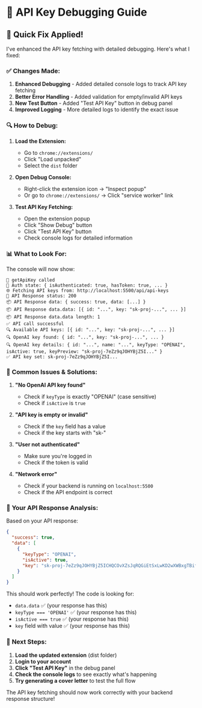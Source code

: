 # 🔧 API Key Debugging Guide

## 🚀 **Quick Fix Applied!**

I've enhanced the API key fetching with detailed debugging. Here's what I fixed:

### ✅ **Changes Made:**

1. **Enhanced Debugging** - Added detailed console logs to track API key fetching
2. **Better Error Handling** - Added validation for empty/invalid API keys
3. **New Test Button** - Added "Test API Key" button in debug panel
4. **Improved Logging** - More detailed logs to identify the exact issue

### 🔍 **How to Debug:**

1. **Load the Extension:**
   - Go to `chrome://extensions/`
   - Click "Load unpacked"
   - Select the `dist` folder

2. **Open Debug Console:**
   - Right-click the extension icon → "Inspect popup"
   - Or go to `chrome://extensions/` → Click "service worker" link

3. **Test API Key Fetching:**
   - Open the extension popup
   - Click "Show Debug" button
   - Click "Test API Key" button
   - Check console logs for detailed information

### 📊 **What to Look For:**

The console will now show:
```
🔑 getApiKey called
🔑 Auth state: { isAuthenticated: true, hasToken: true, ... }
🌐 Fetching API keys from: http://localhost:5500/api/api-keys
📡 API Response status: 200
📦 API Response data: { success: true, data: [...] }
📦 API Response data.data: [{ id: "...", key: "sk-proj-...", ... }]
📦 API Response data.data length: 1
✅ API call successful
🔍 Available API keys: [{ id: "...", key: "sk-proj-...", ... }]
🔍 OpenAI key found: { id: "...", key: "sk-proj-...", ... }
🔍 OpenAI key details: { id: "...", name: "...", keyType: "OPENAI", isActive: true, keyPreview: "sk-proj-7eZz9qJOHYBjZ5I..." }
✅ API key set: sk-proj-7eZz9qJOHYBjZ5I...
```

### 🐛 **Common Issues & Solutions:**

1. **"No OpenAI API key found"**
   - Check if `keyType` is exactly "OPENAI" (case sensitive)
   - Check if `isActive` is `true`

2. **"API key is empty or invalid"**
   - Check if the `key` field has a value
   - Check if the key starts with "sk-"

3. **"User not authenticated"**
   - Make sure you're logged in
   - Check if the token is valid

4. **"Network error"**
   - Check if your backend is running on `localhost:5500`
   - Check if the API endpoint is correct

### 🔧 **Your API Response Analysis:**

Based on your API response:
```json
{
  "success": true,
  "data": [
    {
      "keyType": "OPENAI",
      "isActive": true,
      "key": "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"
    }
  ]
}
```

This should work perfectly! The code is looking for:
- `data.data` ✅ (your response has this)
- `keyType === 'OPENAI'` ✅ (your response has this)
- `isActive === true` ✅ (your response has this)
- `key` field with value ✅ (your response has this)

### 🎯 **Next Steps:**

1. **Load the updated extension** (dist folder)
2. **Login to your account**
3. **Click "Test API Key"** in the debug panel
4. **Check the console logs** to see exactly what's happening
5. **Try generating a cover letter** to test the full flow

The API key fetching should now work correctly with your backend response structure!
